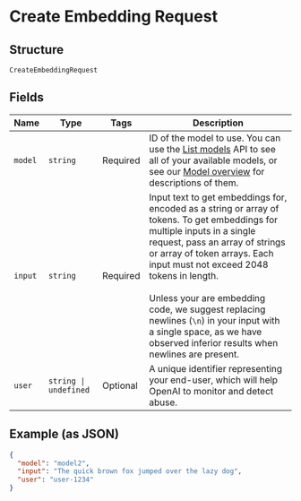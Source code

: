 
# Create Embedding Request

## Structure

`CreateEmbeddingRequest`

## Fields

| Name | Type | Tags | Description |
|  --- | --- | --- | --- |
| `model` | `string` | Required | ID of the model to use. You can use the [List models](/docs/api-reference/models/list) API to see all of your available models, or see our [Model overview](/docs/models/overview) for descriptions of them. |
| `input` | `string` | Required | Input text to get embeddings for, encoded as a string or array of tokens. To get embeddings for multiple inputs in a single request, pass an array of strings or array of token arrays. Each input must not exceed 2048 tokens in length.<br><br>Unless your are embedding code, we suggest replacing newlines (`\n`) in your input with a single space, as we have observed inferior results when newlines are present. |
| `user` | `string \| undefined` | Optional | A unique identifier representing your end-user, which will help OpenAI to monitor and detect abuse. |

## Example (as JSON)

```json
{
  "model": "model2",
  "input": "The quick brown fox jumped over the lazy dog",
  "user": "user-1234"
}
```

